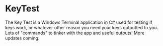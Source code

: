 # KeyTest
The Key Test is a Windows Terminal application in C# used for testing if keys work, or whatever other reason you need your keys outputted to you. Lots of "commands" to tinker with the app and useful outputs! More updates coming.
